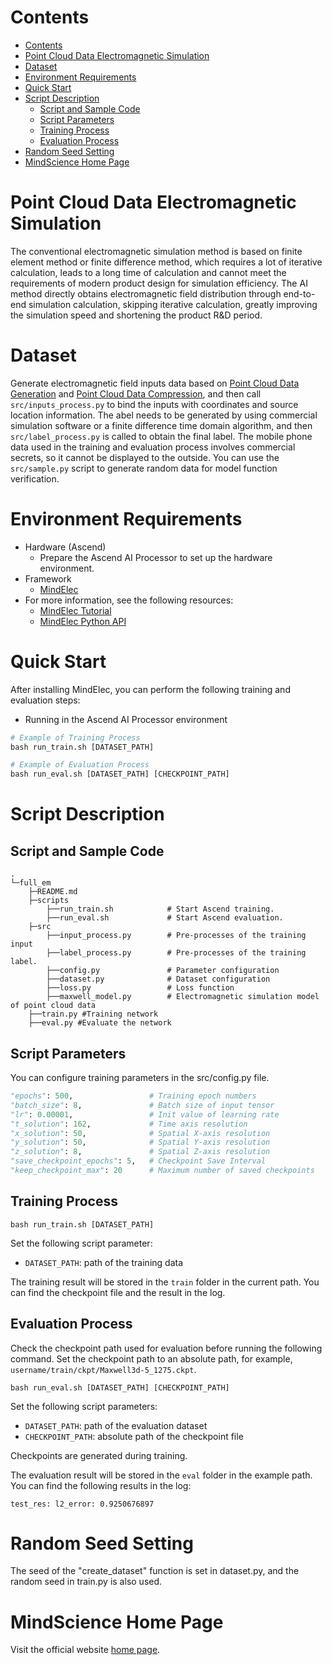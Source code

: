 # Contents

<!-- TOC -->

- [Contents](#contents)
- [Point Cloud Data Electromagnetic Simulation](#point-cloud-data-electromagnetic-simulation)
- [Dataset](#dataset)
- [Environment Requirements](#environment-requirements)
- [Quick Start](#quick-start)
- [Script Description](#script-description)
    - [Script and Sample Code](#script-and-sample-code)
    - [Script Parameters](#script-parameters)
    - [Training Process](#training-process)
    - [Evaluation Process](#evaluation-process)
- [Random Seed Setting](#random-seed-setting)
- [MindScience Home Page](#mindscience-home-page)

<!-- /TOC -->

# Point Cloud Data Electromagnetic Simulation

The conventional electromagnetic simulation method is based on finite element method or finite difference method, which requires a lot of iterative calculation, leads to a long time of calculation and cannot meet the requirements of modern product design for simulation efficiency. The AI method directly obtains electromagnetic field distribution through end-to-end simulation calculation, skipping iterative calculation, greatly improving the simulation speed and shortening the product R&D period.

# Dataset

Generate electromagnetic field inputs data based on [Point Cloud Data Generation](<https://gitee.com/mindspore/mindscience/tree/r0.1/MindElec/examples/data_driven/pointcloud/generate_pointcloud>) and [Point Cloud Data Compression](<https://gitee.com/mindspore/mindscience/tree/r0.1/MindElec/examples/data_driven/pointcloud/data_compression>), and then call `src/inputs_process.py` to bind the inputs with coordinates and source location information. The abel needs to be generated by using commercial simulation software or a finite difference time domain algorithm, and then `src/label_process.py` is called to obtain the final label. The mobile phone data used in the training and evaluation process involves commercial secrets, so it cannot be displayed to the outside. You can use the `src/sample.py` script to generate random data for model function verification.

# Environment Requirements

- Hardware (Ascend)
    - Prepare the Ascend AI Processor to set up the hardware environment.
- Framework
    - [MindElec](https://gitee.com/mindspore/mindscience/tree/r0.1/MindElec)
- For more information, see the following resources:
    - [MindElec Tutorial](https://www.mindspore.cn/mindscience/docs/en/r0.1/mindelec/intro_and_install.html)
    - [MindElec Python API](https://www.mindspore.cn/mindscience/api/en/r0.1/mindelec.html)

# Quick Start

After installing MindElec, you can perform the following training and evaluation steps:

- Running in the Ascend AI Processor environment

```python
# Example of Training Process
bash run_train.sh [DATASET_PATH]

# Example of Evaluation Process
bash run_eval.sh [DATASET_PATH] [CHECKPOINT_PATH]
```

# Script Description

## Script and Sample Code

```path
.
└─full_em
    ├─README.md
    ├─scripts
        ├──run_train.sh            # Start Ascend training.
        ├──run_eval.sh             # Start Ascend evaluation.
    ├─src
        ├──input_process.py        # Pre-processes of the training input
        ├──label_process.py        # Pre-processes of the training label.
        ├──config.py               # Parameter configuration
        ├──dataset.py              # Dataset configuration
        ├──loss.py                 # Loss function
        ├──maxwell_model.py        # Electromagnetic simulation model of point cloud data
    ├──train.py #Training network
    ├──eval.py #Evaluate the network
```

## Script Parameters

You can configure training parameters in the src/config.py file.

``` python
"epochs": 500,                 # Training epoch numbers
"batch_size": 8,               # Batch size of input tensor
"lr": 0.00001,                 # Init value of learning rate
"t_solution": 162,             # Time axis resolution
"x_solution": 50,              # Spatial X-axis resolution
"y_solution": 50,              # Spatial Y-axis resolution
"z_solution": 8,               # Spatial Z-axis resolution
"save_checkpoint_epochs": 5,   # Checkpoint Save Interval
"keep_checkpoint_max": 20      # Maximum number of saved checkpoints
```

## Training Process

```shell
bash run_train.sh [DATASET_PATH]
```

Set the following script parameter:

- `DATASET_PATH`: path of the training data

The training result will be stored in the `train` folder in the current path. You can find the checkpoint file and the result in the log.

## Evaluation Process

Check the checkpoint path used for evaluation before running the following command. Set the checkpoint path to an absolute path, for example, `username/train/ckpt/Maxwell3d-5_1275.ckpt`.

```shell
bash run_eval.sh [DATASET_PATH] [CHECKPOINT_PATH]
```

Set the following script parameters:

- `DATASET_PATH`: path of the evaluation dataset
- `CHECKPOINT_PATH`: absolute path of the checkpoint file

Checkpoints are generated during training.

The evaluation result will be stored in the `eval` folder in the example path. You can find the following results in the log:

```shell
test_res: l2_error: 0.9250676897
```

# Random Seed Setting

The seed of the "create_dataset" function is set in dataset.py, and the random seed in train.py is also used.

# MindScience Home Page

Visit the official website [home page](<https://gitee.com/mindspore/mindscience>).
